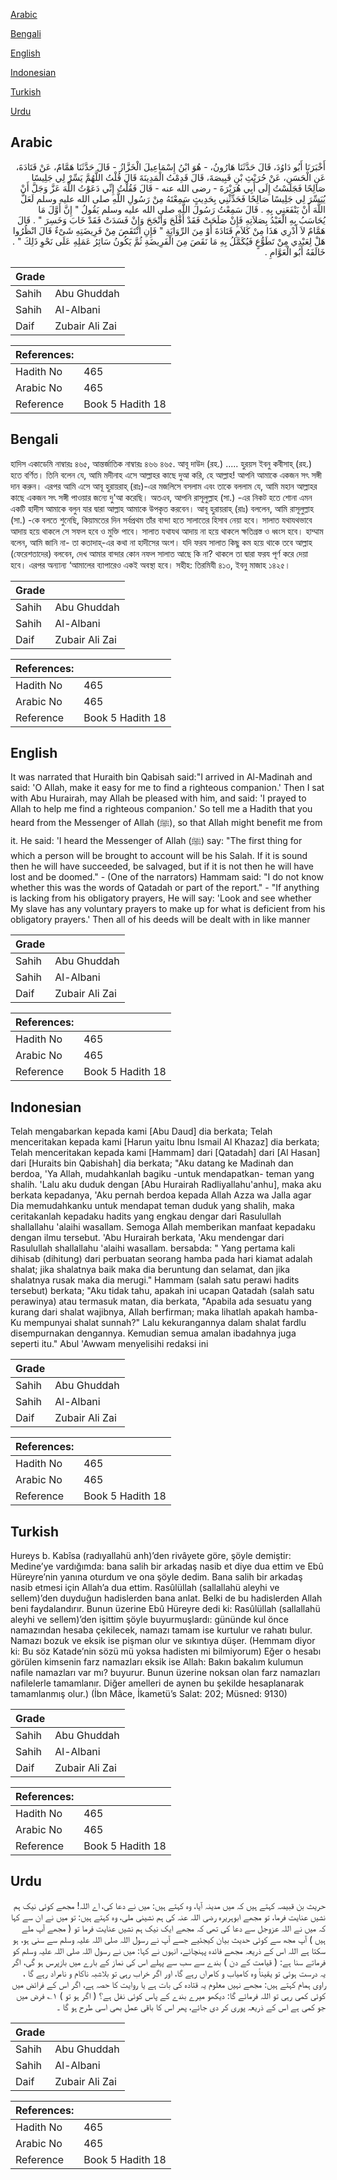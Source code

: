 [Arabic](#arabic)

[Bengali](#bengali)

[English](#english)

[Indonesian](#indonesian)

[Turkish](#turkish)

[Urdu](#urdu)

## Arabic


<div dir="rtl" lang="ar" style={{fontSize:'larger',backgroundColor:'#f8f9fa',padding:20}}>
أَخْبَرَنَا أَبُو دَاوُدَ، قَالَ حَدَّثَنَا هَارُونُ، - هُوَ ابْنُ إِسْمَاعِيلَ الْخَزَّازُ - قَالَ حَدَّثَنَا هَمَّامٌ، عَنْ قَتَادَةَ، عَنِ الْحَسَنِ، عَنْ حُرَيْثِ بْنِ قَبِيصَةَ، قَالَ قَدِمْتُ الْمَدِينَةَ قَالَ قُلْتُ اللَّهُمَّ يَسِّرْ لِي جَلِيسًا صَالِحًا فَجَلَسْتُ إِلَى أَبِي هُرَيْرَةَ - رضى الله عنه - قَالَ فَقُلْتُ إِنِّي دَعَوْتُ اللَّهَ عَزَّ وَجَلَّ أَنْ يُيَسِّرَ لِي جَلِيسًا صَالِحًا فَحَدِّثْنِي بِحَدِيثٍ سَمِعْتَهُ مِنْ رَسُولِ اللَّهِ صلى الله عليه وسلم لَعَلَّ اللَّهَ أَنْ يَنْفَعَنِي بِهِ ‏.‏ قَالَ سَمِعْتُ رَسُولَ اللَّهِ صلى الله عليه وسلم يَقُولُ ‏"‏ إِنَّ أَوَّلَ مَا يُحَاسَبُ بِهِ الْعَبْدُ بِصَلاَتِهِ فَإِنْ صَلَحَتْ فَقَدْ أَفْلَحَ وَأَنْجَحَ وَإِنْ فَسَدَتْ فَقَدْ خَابَ وَخَسِرَ ‏"‏ ‏.‏ قَالَ هَمَّامٌ لاَ أَدْرِي هَذَا مِنْ كَلاَمِ قَتَادَةَ أَوْ مِنَ الرِّوَايَةِ ‏"‏ فَإِنِ انْتَقَصَ مِنْ فَرِيضَتِهِ شَىْءٌ قَالَ انْظُرُوا هَلْ لِعَبْدِي مِنْ تَطَوُّعٍ فَيُكَمَّلُ بِهِ مَا نَقَصَ مِنَ الْفَرِيضَةِ ثُمَّ يَكُونُ سَائِرُ عَمَلِهِ عَلَى نَحْوِ ذَلِكَ ‏"‏ ‏.‏ خَالَفَهُ أَبُو الْعَوَّامِ ‏.‏
</div>
<div style={{backgroundColor:'#f8f9fa',padding:20, marginBottom: 10}}><table> <thead> <tr> <th>Grade</th> <th></th> </tr> </thead> <tbody> <tr><td>Sahih</td><td>Abu Ghuddah</td></tr><tr><td>Sahih</td><td>Al-Albani</td></tr><tr><td>Daif</td><td>Zubair Ali Zai</td></tr></tbody></table><table> <thead> <tr> <th>References:</th> <th></th> </tr> </thead> <tbody><tr><td>Hadith No</td><td>465</td></tr><tr><td>Arabic No</td><td>465</td></tr><tr><td>Reference</td><td>Book 5 Hadith 18</td></tr></tbody></table></div>

## Bengali


<div dir="ltr" lang="bn" style={{fontSize:'larger',backgroundColor:'#f8f9fa',padding:20}}>
হাদিস একাডেমি নাম্বারঃ ৪৬৫, আন্তর্জাতিক নাম্বারঃ ৪৬৬ ৪৬৫. আবূ দাউদ (রহ.) ..... হুরয়স ইবনু কবীসাহ্ (রহ.) হতে বর্ণিত। তিনি বলেন যে, আমি মদীনাহ এসে আল্লাহর কাছে দুআ করি, হে আল্লাহ! আপনি আমাকে একজন সৎ সঙ্গী দান করুন। এরপর আমি এসে আবূ হুরায়রাহ্ (রাঃ)-এর মজলিসে বসলাম এবং তাকে বললাম যে, আমি মহান আল্লাহর কাছে একজন সৎ সঙ্গী পাওয়ার জন্যে দু'আ করেছি। অতএব, আপনি রাসূলুল্লাহ (সা.) -এর নিকট হতে শোনা এমন একটি হাদীস আমাকে বলুন যার দ্বারা আল্লাহ আমাকে উপকৃত করবেন। আবূ হুরায়রাহ্ (রাঃ) বললেন, আমি রাসূলুল্লাহ (সা.) -কে বলতে শুনেছি, কিয়ামতের দিন সর্বপ্রথম তাঁর বান্দা হতে সালাতের হিসাব নেয়া হবে। সালাত যথাযথভাবে আদায় হয়ে থাকলে সে সফল হবে ও মুক্তি পাবে। সালাত যথাযথ আদায় না হয়ে থাকলে ক্ষতিগ্রস্ত ও ধ্বংস হবে। হাম্মাম বলেন, আমি জানি না- তা কতাদাহ্-এর কথা না হাদীসের অংশ। যদি ফরয সালাত কিছু কম হয়ে থাকে তবে আল্লাহ (ফেরেশতাদের) বলবেন, দেখ আমার বান্দার কোন নফল সালাত আছে কি না? থাকলে তা দ্বারা ফরয পূর্ণ করে দেয়া হবে। এরপর অন্যান্য ‘আমালের ব্যাপারেও একই অবস্থা হবে। সহীহ: তিরমিযী ৪১৩, ইবনু মাজাহ ১৪২৫।
</div>
<div style={{backgroundColor:'#f8f9fa',padding:20, marginBottom: 10}}><table> <thead> <tr> <th>Grade</th> <th></th> </tr> </thead> <tbody> <tr><td>Sahih</td><td>Abu Ghuddah</td></tr><tr><td>Sahih</td><td>Al-Albani</td></tr><tr><td>Daif</td><td>Zubair Ali Zai</td></tr></tbody></table><table> <thead> <tr> <th>References:</th> <th></th> </tr> </thead> <tbody><tr><td>Hadith No</td><td>465</td></tr><tr><td>Arabic No</td><td>465</td></tr><tr><td>Reference</td><td>Book 5 Hadith 18</td></tr></tbody></table></div>

## English


<div dir="ltr" lang="en" style={{fontSize:'larger',backgroundColor:'#f8f9fa',padding:20}}>
It was narrated that Huraith bin Qabisah said:"I arrived in Al-Madinah and said: 'O Allah, make it easy for me to find a righteous companion.' Then I sat with Abu Hurairah, may Allah be pleased with him, and said: 'I prayed to Allah to help me find a righteous companion.' So tell me a Hadith that you heard from the Messenger of Allah (ﷺ), so that Allah might benefit me from it. He said: 'I heard the Messenger of Allah (ﷺ) say: "The first thing for which a person will be brought to account will be his Salah. If it is sound then he will have succeeded, be salvaged, but if it is not then he will have lost and be doomed." - (One of the narrators) Hammam said: "I do not know whether this was the words of Qatadah or part of the report." - "If anything is lacking from his obligatory prayers, He will say: 'Look and see whether My slave has any voluntary prayers to make up for what is deficient from his obligatory prayers.' Then all of his deeds will be dealt with in like manner
</div>
<div style={{backgroundColor:'#f8f9fa',padding:20, marginBottom: 10}}><table> <thead> <tr> <th>Grade</th> <th></th> </tr> </thead> <tbody> <tr><td>Sahih</td><td>Abu Ghuddah</td></tr><tr><td>Sahih</td><td>Al-Albani</td></tr><tr><td>Daif</td><td>Zubair Ali Zai</td></tr></tbody></table><table> <thead> <tr> <th>References:</th> <th></th> </tr> </thead> <tbody><tr><td>Hadith No</td><td>465</td></tr><tr><td>Arabic No</td><td>465</td></tr><tr><td>Reference</td><td>Book 5 Hadith 18</td></tr></tbody></table></div>

## Indonesian


<div dir="ltr" lang="id" style={{fontSize:'larger',backgroundColor:'#f8f9fa',padding:20}}>
Telah mengabarkan kepada kami [Abu Daud] dia berkata; Telah menceritakan kepada kami [Harun yaitu Ibnu Ismail Al Khazaz] dia berkata; Telah menceritakan kepada kami [Hammam] dari [Qatadah] dari [Al Hasan] dari [Huraits bin Qabishah] dia berkata; "Aku datang ke Madinah dan berdoa, 'Ya Allah, mudahkanlah bagiku -untuk mendapatkan- teman yang shalih. 'Lalu aku duduk dengan [Abu Hurairah Radliyallahu'anhu], maka aku berkata kepadanya, 'Aku pernah berdoa kepada Allah Azza wa Jalla agar Dia memudahkanku untuk mendapat teman duduk yang shalih, maka ceritakanlah kepadaku hadits yang engkau dengar dari Rasulullah shallallahu 'alaihi wasallam. Semoga Allah memberikan manfaat kepadaku dengan ilmu tersebut. 'Abu Hurairah berkata, 'Aku mendengar dari Rasulullah shallallahu 'alaihi wasallam. bersabda: " Yang pertama kali dihisab (dihitung) dari perbuatan seorang hamba pada hari kiamat adalah shalat; jika shalatnya baik maka dia beruntung dan selamat, dan jika shalatnya rusak maka dia merugi." Hammam (salah satu perawi hadits tersebut) berkata; "Aku tidak tahu, apakah ini ucapan Qatadah (salah satu perawinya) atau termasuk matan, dia berkata, "Apabila ada sesuatu yang kurang dari shalat wajibnya, Allah berfirman; maka lihatlah apakah hamba-Ku mempunyai shalat sunnah?" Lalu kekurangannya dalam shalat fardlu disempurnakan dengannya. Kemudian semua amalan ibadahnya juga seperti itu." Abul 'Awwam menyelisihi redaksi ini
</div>
<div style={{backgroundColor:'#f8f9fa',padding:20, marginBottom: 10}}><table> <thead> <tr> <th>Grade</th> <th></th> </tr> </thead> <tbody> <tr><td>Sahih</td><td>Abu Ghuddah</td></tr><tr><td>Sahih</td><td>Al-Albani</td></tr><tr><td>Daif</td><td>Zubair Ali Zai</td></tr></tbody></table><table> <thead> <tr> <th>References:</th> <th></th> </tr> </thead> <tbody><tr><td>Hadith No</td><td>465</td></tr><tr><td>Arabic No</td><td>465</td></tr><tr><td>Reference</td><td>Book 5 Hadith 18</td></tr></tbody></table></div>

## Turkish


<div dir="ltr" lang="tr" style={{fontSize:'larger',backgroundColor:'#f8f9fa',padding:20}}>
Hureys b. Kabîsa (radıyallahü anh)’den rivâyete göre, şöyle demiştir: Medine’ye vardığımda: bana salih bir arkadaş nasib et diye dua ettim ve Ebû Hüreyre’nin yanına oturdum ve ona şöyle dedim. Bana salih bir arkadaş nasib etmesi için Allah’a dua ettim. Rasûlüllah (sallallahü aleyhi ve sellem)’den duyduğun hadislerden bana anlat. Belki de bu hadislerden Allah beni faydalandırır. Bunun üzerine Ebû Hüreyre dedi ki: Rasûlüllah (sallallahü aleyhi ve sellem)’den işittim şöyle buyurmuşlardı: gününde kul önce namazından hesaba çekilecek, namazı tamam ise kurtulur ve rahatı bulur. Namazı bozuk ve eksik ise pişman olur ve sıkıntıya düşer. (Hemmam diyor ki: Bu söz Katade’nin sözü mü yoksa hadisten mi bilmiyorum) Eğer o hesabı görülen kimsenin farz namazları eksik ise Allah: Bakın bakalım kulumun nafile namazları var mı? buyurur. Bunun üzerine noksan olan farz namazları nafilelerle tamamlanır. Diğer amelleri de aynen bu şekilde hesaplanarak tamamlanmış olur.) (İbn Mâce, İkametü’s Salat: 202; Müsned: 9130)
</div>
<div style={{backgroundColor:'#f8f9fa',padding:20, marginBottom: 10}}><table> <thead> <tr> <th>Grade</th> <th></th> </tr> </thead> <tbody> <tr><td>Sahih</td><td>Abu Ghuddah</td></tr><tr><td>Sahih</td><td>Al-Albani</td></tr><tr><td>Daif</td><td>Zubair Ali Zai</td></tr></tbody></table><table> <thead> <tr> <th>References:</th> <th></th> </tr> </thead> <tbody><tr><td>Hadith No</td><td>465</td></tr><tr><td>Arabic No</td><td>465</td></tr><tr><td>Reference</td><td>Book 5 Hadith 18</td></tr></tbody></table></div>

## Urdu


<div dir="rtl" lang="ur" style={{fontSize:'larger',backgroundColor:'#f8f9fa',padding:20}}>
حریث بن قبیصہ کہتے ہیں کہ میں مدینہ آیا، وہ کہتے ہیں: میں نے دعا کی، اے اللہ! مجھے کوئی نیک ہم نشیں عنایت فرما، تو مجھے ابوہریرہ رضی اللہ عنہ کی ہم نشینی ملی، وہ کہتے ہیں: تو میں نے ان سے کہا کہ میں نے اللہ عزوجل سے دعا کی تھی کہ مجھے ایک نیک ہم نشیں عنایت فرما تو ( مجھے آپ ملے ہیں ) آپ مجھ سے کوئی حدیث بیان کیجئیے جسے آپ نے رسول اللہ صلی اللہ علیہ وسلم سے سنی ہو، ہو سکتا ہے اللہ اس کے ذریعہ مجھے فائدہ پہنچائے، انہوں نے کہا: میں نے رسول اللہ صلی اللہ علیہ وسلم کو فرماتے سنا ہے: ( قیامت کے دن ) بندے سے سب سے پہلے اس کی نماز کے بارے میں بازپرس ہو گی، اگر یہ درست ہوئی تو یقیناً وہ کامیاب و کامراں رہے گا، اور اگر خراب رہی تو بلاشبہ ناکام و نامراد رہے گا ، راوی ہمام کہتے ہیں: مجھے نہیں معلوم یہ قتادہ کی بات ہے یا روایت کا حصہ ہے، اگر اس کے فرائض میں کوئی کمی رہی تو اللہ فرمائے گا: دیکھو میرے بندے کے پاس کوئی نفل ہے؟ ( اگر ہو تو ) ۱؎ فرض میں جو کمی ہے اس کے ذریعہ پوری کر دی جائے، پھر اس کا باقی عمل بھی اسی طرح ہو گا ۔
</div>
<div style={{backgroundColor:'#f8f9fa',padding:20, marginBottom: 10}}><table> <thead> <tr> <th>Grade</th> <th></th> </tr> </thead> <tbody> <tr><td>Sahih</td><td>Abu Ghuddah</td></tr><tr><td>Sahih</td><td>Al-Albani</td></tr><tr><td>Daif</td><td>Zubair Ali Zai</td></tr></tbody></table><table> <thead> <tr> <th>References:</th> <th></th> </tr> </thead> <tbody><tr><td>Hadith No</td><td>465</td></tr><tr><td>Arabic No</td><td>465</td></tr><tr><td>Reference</td><td>Book 5 Hadith 18</td></tr></tbody></table></div>